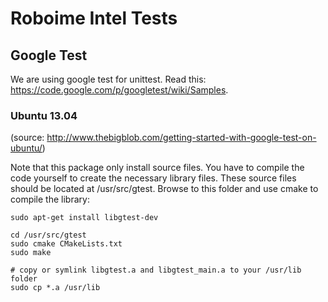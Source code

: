 # Roboime Intel Tests

## Google Test

We are using google test for unittest. Read this: <https://code.google.com/p/googletest/wiki/Samples>.

### Ubuntu 13.04

(source: <http://www.thebigblob.com/getting-started-with-google-test-on-ubuntu/>)

Note that this package only install source files.
You have to compile the code yourself to create the necessary library files.
These source files should be located at /usr/src/gtest.
Browse to this folder and use cmake to compile the library:

    sudo apt-get install libgtest-dev

    cd /usr/src/gtest
    sudo cmake CMakeLists.txt
    sudo make

    # copy or symlink libgtest.a and libgtest_main.a to your /usr/lib folder
    sudo cp *.a /usr/lib
